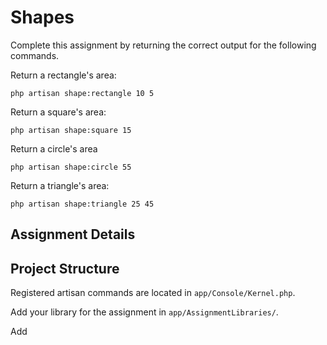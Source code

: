 # Shapes

Complete this assignment by returning the correct output for the following commands.

Return a rectangle's area:
```
php artisan shape:rectangle 10 5
```

Return a square's area:
```
php artisan shape:square 15
```

Return a circle's area
```
php artisan shape:circle 55
```

Return a triangle's area:
```
php artisan shape:triangle 25 45
```

## Assignment Details

## Project Structure

Registered artisan commands are located in `app/Console/Kernel.php`.

Add your library for the assignment in `app/AssignmentLibraries/`.

Add 
